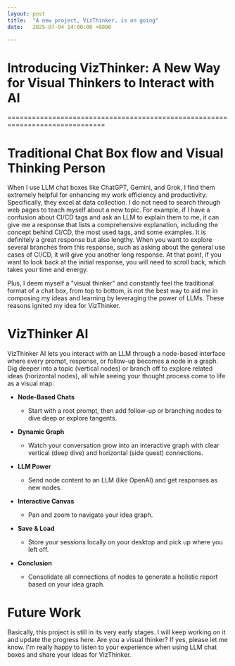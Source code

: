 ```yaml
---
layout: post
title:  "A new project, VizThinker, is on going"
date:   2025-07-04 14:00:00 +0800

---
```


# Introducing VizThinker: A New Way for Visual Thinkers to Interact with AI

==============================================================================
# Traditional Chat Box flow and Visual Thinking Person

When I use LLM chat boxes like ChatGPT, Gemini, and Grok, I find them extremely helpful for enhancing my work efficiency and productivity. Specifically, they excel at data collection. I do not need to search through web pages to teach myself about a new topic. For example, if I have a confusion about CI/CD tags and ask an LLM to explain them to me, it can give me a response that lists a comprehensive explanation, including the concept behind CI/CD, the most used tags, and some examples. It is definitely a great response but also lengthy. When you want to explore several branches from this response, such as asking about the general use cases of CI/CD, it will give you another long response. At that point, if you want to look back at the initial response, you will need to scroll back, which takes your time and energy.

Plus, I deem myself a "visual thinker" and constantly feel the traditional format of a chat box, from top to bottom, is not the best way to aid me in composing my ideas and learning by leveraging the power of LLMs. These reasons ignited my idea for VizThinker.

# VizThinker AI

VizThinker AI lets you interact with an LLM through a node-based interface where every prompt, response, or follow-up becomes a node in a graph. Dig deeper into a topic (vertical nodes) or branch off to explore related ideas (horizontal nodes), all while seeing your thought process come to life as a visual map.

- **Node-Based Chats**

    - Start with a root prompt, then add follow-up or branching nodes to dive deep or explore tangents.

- **Dynamic Graph**

    - Watch your conversation grow into an interactive graph with clear vertical (deep dive) and horizontal (side quest) connections.

- **LLM Power**

    - Send node content to an LLM (like OpenAI) and get responses as new nodes.

- **Interactive Canvas**

    - Pan and zoom to navigate your idea graph.

- **Save & Load**

    - Store your sessions locally on your desktop and pick up where you left off.

- **Conclusion**

    - Consolidate all connections of nodes to generate a holistic report based on your idea graph.

# Future Work

Basically, this project is still in its very early stages. I will keep working on it and update the progress here. Are you a visual thinker? If yes, please let me know. I'm really happy to listen to your experience when using LLM chat boxes and share your ideas for VizThinker.